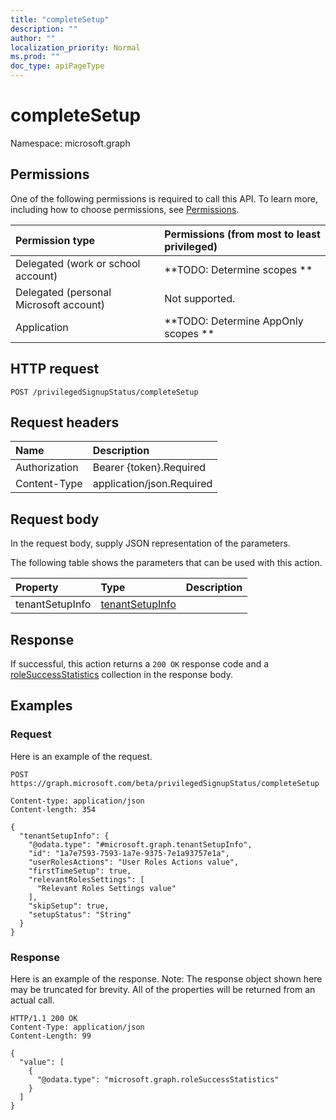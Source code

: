 ```yaml
---
title: "completeSetup"
description: ""
author: ""
localization_priority: Normal
ms.prod: ""
doc_type: apiPageType
---
```


# completeSetup

Namespace: microsoft.graph



## Permissions
One of the following permissions is required to call this API. To learn more, including how to choose permissions, see [Permissions](/concepts/permissions-reference.md).

|Permission type|Permissions (from most to least privileged)|
|:---|:---|
|Delegated (work or school account)|**TODO: Determine scopes **|
|Delegated (personal Microsoft account)|Not supported.|
|Application|**TODO: Determine AppOnly scopes **|

## HTTP request
<!-- {
  "blockType": "ignored"
}
-->
``` http
POST /privilegedSignupStatus/completeSetup
```

## Request headers
|Name|Description|
|:---|:---|
|Authorization|Bearer {token}.Required|
|Content-Type|application/json.Required|

## Request body
In the request body, supply JSON representation of the parameters.

The following table shows the parameters that can be used with this action.

|Property|Type|Description|
|:---|:---|:---|
|tenantSetupInfo|[tenantSetupInfo](../resources/tenantsetupinfo.md)||



## Response
If successful, this action returns a `200 OK` response code and a [roleSuccessStatistics](../resources/rolesuccessstatistics.md) collection in the response body.

## Examples

### Request
Here is an example of the request.
<!-- {
  "blockType": "request",
  "name": "privilegedsignupstatus_completesetup"
}
-->
``` http
POST https://graph.microsoft.com/beta/privilegedSignupStatus/completeSetup

Content-type: application/json
Content-length: 354

{
  "tenantSetupInfo": {
    "@odata.type": "#microsoft.graph.tenantSetupInfo",
    "id": "1a7e7593-7593-1a7e-9375-7e1a93757e1a",
    "userRolesActions": "User Roles Actions value",
    "firstTimeSetup": true,
    "relevantRolesSettings": [
      "Relevant Roles Settings value"
    ],
    "skipSetup": true,
    "setupStatus": "String"
  }
}
```

### Response
Here is an example of the response. Note: The response object shown here may be truncated for brevity. All of the properties will be returned from an actual call.
<!-- {
  "blockType": "response",
  "truncated": true,
  "@odata.type": "collection(microsoft.graph.rolesuccessstatistics)"
}
-->
``` http
HTTP/1.1 200 OK
Content-Type: application/json
Content-Length: 99

{
  "value": [
    {
      "@odata.type": "microsoft.graph.roleSuccessStatistics"
    }
  ]
}
```

